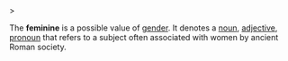 <!-- markdownlint-disable MD041 -->>
The **feminine** is a possible value of [gender](genus.md). It denotes a [noun](nomen.md), [adjective](adiectivum.md), [pronoun](pronomen.md) that refers to a subject often associated with women by ancient Roman society.
